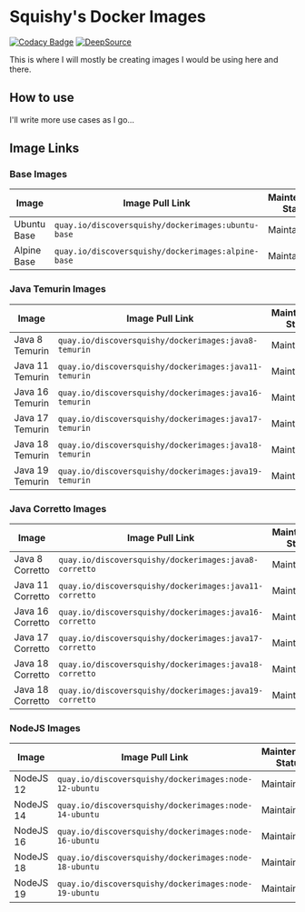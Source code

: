 
# Squishy's Docker Images

[![Codacy Badge](https://app.codacy.com/project/badge/Grade/3b59e46db23742c4b69c35b8367cbcc5)](https://www.codacy.com/gh/DiscoverSquishy/DockerImages/dashboard?utm_source=github.com&amp;utm_medium=referral&amp;utm_content=DiscoverSquishy/DockerImages&amp;utm_campaign=Badge_Grade)  [![DeepSource](https://deepsource.io/gh/DiscoverSquishy/DockerImages.svg/?label=active+issues&show_trend=true&token=YJGmAatvGQXpvgyjoo3jYX_7)](https://deepsource.io/gh/DiscoverSquishy/DockerImages/?ref=repository-badge)

This is where I will mostly be creating images I would be using here and there.

## How to use

I'll write more use cases as I go...

## Image Links
### Base Images

|Image|Image Pull Link|Maintenance Status|
|--|--|--|
|Ubuntu Base|`quay.io/discoversquishy/dockerimages:ubuntu-base`|Maintained|
|Alpine Base|`quay.io/discoversquishy/dockerimages:alpine-base`|Maintained|

### Java Temurin Images

|Image|Image Pull Link|Maintenance Status|
|--|--|--|
|Java 8 Temurin|`quay.io/discoversquishy/dockerimages:java8-temurin`|Maintained|
|Java 11 Temurin|`quay.io/discoversquishy/dockerimages:java11-temurin`|Maintained|
|Java 16 Temurin|`quay.io/discoversquishy/dockerimages:java16-temurin`|Maintained|
|Java 17 Temurin|`quay.io/discoversquishy/dockerimages:java17-temurin`|Maintained|
|Java 18 Temurin|`quay.io/discoversquishy/dockerimages:java18-temurin`|Maintained|
|Java 19 Temurin|`quay.io/discoversquishy/dockerimages:java19-temurin`|Maintained|

### Java Corretto Images

|Image|Image Pull Link|Maintenance Status|
|--|--|--|
|Java 8 Corretto|`quay.io/discoversquishy/dockerimages:java8-corretto`|Maintained|
|Java 11 Corretto|`quay.io/discoversquishy/dockerimages:java11-corretto`|Maintained|
|Java 16 Corretto|`quay.io/discoversquishy/dockerimages:java16-corretto`|Maintained|
|Java 17 Corretto|`quay.io/discoversquishy/dockerimages:java17-corretto`|Maintained|
|Java 18 Corretto|`quay.io/discoversquishy/dockerimages:java18-corretto`|Maintained|
|Java 18 Corretto|`quay.io/discoversquishy/dockerimages:java19-corretto`|Maintained|

### NodeJS Images

|Image|Image Pull Link|Maintenance Status|
|--|--|--|
|NodeJS 12|`quay.io/discoversquishy/dockerimages:node-12-ubuntu`|Maintained|
|NodeJS 14|`quay.io/discoversquishy/dockerimages:node-14-ubuntu`|Maintained|
|NodeJS 16|`quay.io/discoversquishy/dockerimages:node-16-ubuntu`|Maintained|
|NodeJS 18|`quay.io/discoversquishy/dockerimages:node-18-ubuntu`|Maintained|
|NodeJS 19|`quay.io/discoversquishy/dockerimages:node-19-ubuntu`|Maintained|